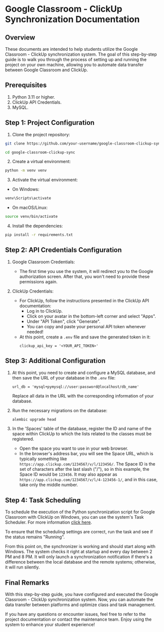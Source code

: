 # Google Classroom - ClickUp Synchronization Documentation

## Overview

These documents are intended to help students utilize the Google Classroom - 
ClickUp synchronization system. The goal of this step-by-step guide is to walk
you through the process of setting up and running the project on your own 
machine, allowing you to automate data transfer between Google Classroom and 
ClickUp.

## Prerequisites

1. Python 3.11 or higher.
2. ClickUp API Credentials.
3. MySQL.

## Step 1: Project Configuration

1. Clone the project repository:

```bash
git clone https://github.com/your-username/google-classroom-clickup-sync.git

cd google-classroom-clickup-sync
```

2. Create a virtual environment:

```bash
python -m venv venv
```

3. Activate the virtual environment:

- On Windows:

```bash
venv\Scripts\activate
```

- On macOS/Linux:

```bash
source venv/bin/activate
```

4. Install the dependencies:

```bash
pip install -r requirements.txt
```

## Step 2: API Credentials Configuration

1. Google Classroom Credentials:
   - The first time you use the system, it will redirect you to the Google 
     authorization screen. After that, you won't need to provide these 
     permissions again.

2. ClickUp Credentials:
   - For ClickUp, follow the instructions presented in the ClickUp API 
     documentation:
     - Log in to ClickUp.
     - Click on your avatar in the bottom-left corner and select "Apps".
     - Under "API Token", click "Generate".
     - You can copy and paste your personal API token whenever needed!
   - At this point, create a `.env` file and save the generated token in it:
     ```
     clickup_api_key = '<YOUR_API_TOKEN>'
     ```

## Step 3: Additional Configuration

1. At this point, you need to create and configure a MySQL database, and then 
   save the URL of your database in the `.env` file:
   ```
   url_db = 'mysql+pymysql://user:password@localhost/db_name'
   ```
   Replace all data in the URL with the corresponding information of your
   database.

2. Run the necessary migrations on the database:
   ```bash
   alembic upgrade head
   ```

3. In the 'Spaces' table of the database, register the ID and name of the 
   space within ClickUp to which the lists related to the classes must be registered.
   - Open the space you want to use in your web browser.
   - In the browser's address bar, you will see the Space URL, which is
      typically something like `https://app.clickup.com/1234567/v/l/123456/`.
      The Space ID is the set of characters after the last slash ("/"), so in this example, the Space ID would be `123456`. It may also appear as `https://app.clickup.com/1234567/v/l/4-123456-1/`, and in this case, take only the middle number.

## Step 4: Task Scheduling

To schedule the execution of the Python synchronization script for Google
Classroom with ClickUp on Windows, you can use the system's Task Scheduler. For more information [click here](https://github.com/BrunoFurlanetto/ClickUp_Classroom_Sync/blob/main/docs/task_scheduling_windowns.md).

To ensure that the scheduling settings are correct, run the task and see if
the status remains "Running".

From this point on, the synchronizer is working and should start along with 
Windows. The system checks it right at startup and every day between 2 PM and 
8 PM. It will only launch a synchronization notification if there's a 
difference between the local database and the remote systems; otherwise, it 
will run silently.

## Final Remarks

With this step-by-step guide, you have configured and executed the Google 
Classroom - ClickUp synchronization system. Now, you can automate the data 
transfer between platforms and optimize class and task management.

If you have any questions or encounter issues, feel free to refer to the 
project documentation or contact the maintenance team. Enjoy using the system 
to enhance your student experience!
